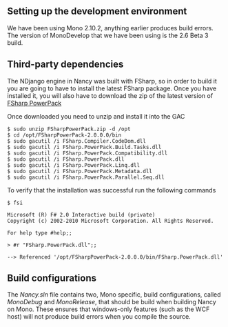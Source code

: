 ## Setting up the development environment
We have been using Mono 2.10.2, anything earlier produces build errors. The version of MonoDevelop that we have been using is the 2.6 Beta 3 build. 

## Third-party dependencies
The NDjango engine in Nancy was built with FSharp, so in order to build it you are going to have to install the latest FSharp package. Once you have installed it, you will also have to download the zip of the latest version of [FSharp PowerPack](http://fsharppowerpack.codeplex.com/releases/view/45593#DownloadId=122711)

Once downloaded you need to unzip and install it into the GAC

	$ sudo unzip FSharpPowerPack.zip -d /opt
	$ cd /opt/FSharpPowerPack-2.0.0.0/bin
	$ sudo gacutil /i FSharp.Compiler.CodeDom.dll
	$ sudo gacutil /i FSharp.PowerPack.Build.Tasks.dll
	$ sudo gacutil /i FSharp.PowerPack.Compatibility.dll
	$ sudo gacutil /i FSharp.PowerPack.dll
	$ sudo gacutil /i FSharp.PowerPack.Linq.dll
	$ sudo gacutil /i FSharp.PowerPack.Metadata.dll
	$ sudo gacutil /i FSharp.PowerPack.Parallel.Seq.dll

To verify that the installation was successful run the following commands

	$ fsi
	
	Microsoft (R) F# 2.0 Interactive build (private)
	Copyright (c) 2002-2010 Microsoft Corporation. All Rights Reserved.
	
	For help type #help;;
	
	> #r "FSharp.PowerPack.dll";;
	
	--> Referenced '/opt/FSharpPowerPack-2.0.0.0/bin/FSharp.PowerPack.dll'

## Build configurations
The _Nancy.sln_ file contains two, Mono specific, build configurations, called _MonoDebug_ and _MonoRelease_, that should be build when building Nancy on Mono. These ensures that windows-only features (such as the WCF host) will not produce build errors when you compile the source.